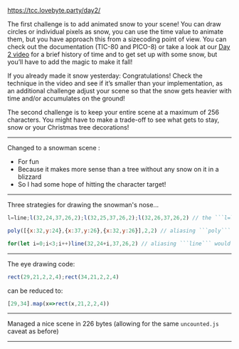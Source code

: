 https://tcc.lovebyte.party/day2/

The first challenge is to add animated snow to your scene! You can draw circles or individual pixels as snow, you can use the time value to animate them, but you have approach this from a sizecoding point of view. You can check out the documentation (TIC-80 and PICO-8) or take a look at our [Day 2 video](https://www.youtube.com/watch?v=KE19iH-NzEc) for a brief history of time and to get set up with some snow, but you’ll have to add the magic to make it fall!

If you already made it snow yesterday: Congratulations! Check the technique in the video and see if it’s smaller than your implementation, as an additional challenge adjust your scene so that the snow gets heavier with time and/or accumulates on the ground!

The second challenge is to keep your entire scene at a maximum of 256 characters. You might have to make a trade-off to see what gets to stay, snow or your Christmas tree decorations!

-----

Changed to a snowman scene :

* For fun
* Because it makes more sense than a tree without any snow on it in a blizzard
* So I had some hope of hitting the character target!

-----

Three strategies for drawing the snowman's nose...

```js
l=line;l(32,24,37,26,2);l(32,25,37,26,2);l(32,26,37,26,2) // the ```l=line``` alias would be added to an existing aliasing line so no ```let ``` cost, it's still the costliest option overall though...
```

```js
poly([{x:32,y:24},{x:37,y:26},{x:32,y:26}],2,2) // aliasing ```poly``` would be costlier than not (only called once)...
```

```js
for(let i=0;i<3;i++)line(32,24+i,37,26,2) // aliasing ```line``` would be costlier than not (only called once)...
```

-----

The eye drawing code:

```js
rect(29,21,2,2,4);rect(34,21,2,2,4)
```

can be reduced to:

```js
[29,34].map(x=>rect(x,21,2,2,4))
```

-----

Managed a nice scene in 226 bytes (allowing for the same ```uncounted.js``` caveat as before)

-----
